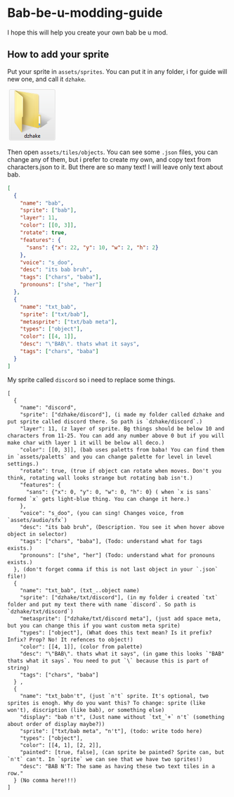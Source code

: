 # Bab-be-u-modding-guide
I hope this will help you create your own bab be u mod.
## How to add your sprite
Put your sprite in `assets/sprites`. You can put it in any folder, i for guide will new one, and call it `dzhake`.

![Image here](pictures/FolderExample.PNG)

Then open `assets/tiles/objects`. You can see some `.json` files, you can change any of them, but i prefer to create my own, and copy text from characters.json to it. But there are so many text! I will leave only text about bab.

```json
[
  {
    "name": "bab",
    "sprite": ["bab"],
    "layer": 11,
    "color": [[0, 3]],
    "rotate": true,
    "features": {
      "sans": {"x": 22, "y": 10, "w": 2, "h": 2}
    },
    "voice": "s_doo",
    "desc": "its bab bruh",
    "tags": ["chars", "baba"],
    "pronouns": ["she", "her"]
  },
  {
    "name": "txt_bab",
    "sprite": ["txt/bab"],
    "metasprite": ["txt/bab meta"],
    "types": ["object"],
    "color": [[4, 1]],
    "desc": "\"BAB\". thats what it says",
    "tags": ["chars", "baba"]
  }
]
```

My sprite called `discord` so i need to replace some things.

```
[
  {
    "name": "discord",
    "sprite": ["dzhake/discord"], (i made my folder called dzhake and put sprite called discord there. So path is `dzhake/discord`.)
    "layer": 11, (z layer of sprite. Bg things should be below 10 and characters from 11-25. You can add any number above 0 but if you will make char with layer 1 it will be below all deco.)
    "color": [[0, 3]], (bab uses paletts from baba! You can find them in `assets/paletts` and you can change palette for level in level settings.)
    "rotate": true, (true if object can rotate when moves. Don't you think, rotating wall looks strange but rotating bab isn't.)
    "features": {
      "sans": {"x": 0, "y": 0, "w": 0, "h": 0} ( when `x is sans` formed `x` gets light-blue thing. You can change it here.)
    },
    "voice": "s_doo", (you can sing! Changes voice, from `assets/audio/sfx`)
    "desc": "its bab bruh", (Description. You see it when hover above object in selector)
    "tags": ["chars", "baba"], (Todo: understand what for tags exists.)
    "pronouns": ["she", "her"] (Todo: understand what for pronouns exists.)
  }, (don't forget comma if this is not last object in your `.json` file!)
  {
    "name": "txt_bab", (txt_..object name)
    "sprite": ["dzhake/txt/discord"], (in my folder i created `txt` folder and put my text there with name `discord`. So path is `dzhake/txt/discord`)
    "metasprite": ["dzhake/txt/discord meta"], (just add space meta, but you can change this if you want custom meta sprite)
    "types": ["object"], (What does this text mean? Is it prefix? Infix? Prop? No! It refences to object!)
    "color": [[4, 1]], (color from palette)
    "desc": "\"BAB\". thats what it says", (in game this looks `"BAB" thats what it says`. You need to put `\` because this is part of string)
    "tags": ["chars", "baba"]
  } ,
  {
    "name": "txt_babn't", (just `n't` sprite. It's optional, two sprites is enogh. Why do you want this? To change: sprite (like won't), discription (like bab), or something else)
    "display": "bab n't", (Just name without `txt_`+` n't` (something about order of display maybe?))
    "sprite": ["txt/bab meta", "n't"], (todo: write todo here)
    "types": ["object"],
    "color": [[4, 1], [2, 2]],
    "painted": [true, false], (can sprite be painted? Sprite can, but `n't` can't. In `sprite` we can see that we have two sprites!)
    "desc": "BAB N'T: The same as having these two text tiles in a row."
  } (No comma here!!!)
]
```
